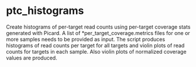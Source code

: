 # ptc_histograms
Create histograms of per-target read counts using per-target coverage stats generated with Picard. A list of *per_target_coverage.metrics files for one or more samples needs to be provided as input. The script produces histograms of read counts per target for all targets and violin plots of read counts for targets in each sample. Also violin plots of normalized coverage values are produced.
